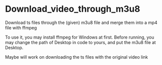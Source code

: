 # Download_video_through_m3u8
Download ts files through the (given) m3u8 file and merge them into a mp4 file with ffmpeg

To use it, you may install ffmpeg for Windows at first. Before running, you may change the path of Desktop in code to yours, and put the m3u8 file at Desktop.

Maybe will work on downloading the ts files with the original video link
